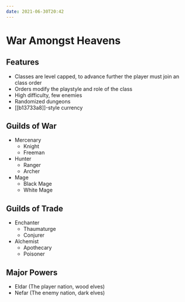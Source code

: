 ```yaml
---
date: 2021-06-30T20:42
---
```


# War Amongst Heavens

## Features

- Classes are level capped, to advance further the player must join an class order
- Orders modify the playstyle and role of the class
- High difficulty, few enemies
- Randomized dungeons
- [[b13733a8]]-style currency

## Guilds of War

- Mercenary
  - Knight
  - Freeman
- Hunter
  - Ranger
  - Archer
- Mage
  - Black Mage
  - White Mage

## Guilds of Trade

- Enchanter
  - Thaumaturge
  - Conjurer
- Alchemist
  - Apothecary
  - Poisoner

## Major Powers

- Eldar (The player nation, wood elves)
- Nefar (The enemy nation, dark elves)
